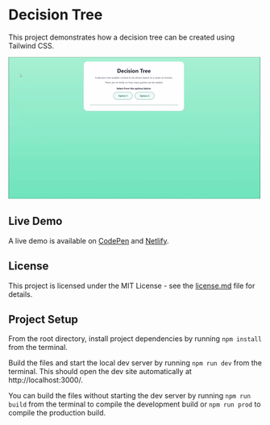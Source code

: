 # Decision Tree
This project demonstrates how a decision tree can be created using Tailwind CSS.

![Decision Tree Demo](demo-gif.gif "Decision Tree Demo")

## Live Demo
A live demo is available on [CodePen](https://cdpn.io/poVwZzP) and [Netlify](https://decision-tree-tailwind.netlify.app/).

## License
This project is licensed under the MIT License - see the [license.md](license.md) file for details.

## Project Setup

From the root directory, install project dependencies by running `npm install` from the terminal.

Build the files and start the local dev server by running `npm run dev` from the terminal. This should open the dev site automatically at http://localhost:3000/.

You can build the files without starting the dev server by running `npm run build` from the terminal to compile the development build or `npm run prod` to compile the production build.